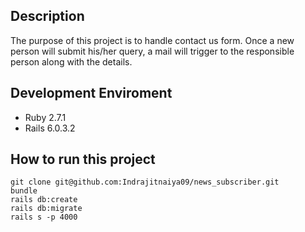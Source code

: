 ## Description

The purpose of this project is to handle contact us form. Once a new person will submit his/her query, a mail will trigger to the responsible person along with the details.

## Development Enviroment
- Ruby 2.7.1
- Rails 6.0.3.2

## How to run this project
    git clone git@github.com:Indrajitnaiya09/news_subscriber.git
    bundle
    rails db:create
    rails db:migrate
    rails s -p 4000

